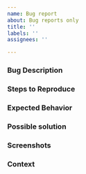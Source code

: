 ```yaml
---
name: Bug report
about: Bug reports only
title: ''
labels: ''
assignees: ''

---
```


### Bug Description

### Steps to Reproduce

### Expected Behavior

### Possible solution

### Screenshots

### Context

